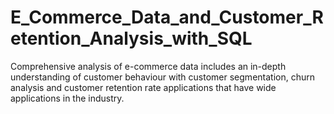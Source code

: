# E_Commerce_Data_and_Customer_Retention_Analysis_with_SQL
Comprehensive analysis of e-commerce data includes an in-depth understanding of customer behaviour with customer segmentation, churn analysis and customer retention rate applications that have wide applications in the industry.
